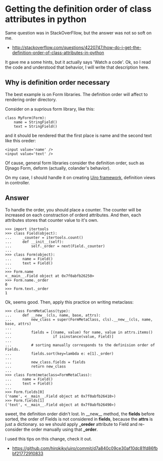 Getting the definition order of class attributes in python
==========================================================

Same question was in StackOverFllow, but the answer was not so soft on
me.

-   <http://stackoverflow.com/questions/4220747/how-do-i-get-the-definition-order-of-class-attributes-in-python>

It gave me a some hints, but it actually says 'Watch a code'. Ok, so I
read the code and understood that behavior, I will write that
description here.

Why is definition order necessary
---------------------------------

The best example is on Form libraries. The definition order will affect
to rendering order directory.

Consider on a suprious form library, like this:

``` {.sourceCode .python}
class MyForm(Form):
    name = StringField()
    text = StringField()
```

and it should be rendered that the first place is name and the second
text like this oreder:

``` {.sourceCode .html}
<input value='name' />
<input value='text' />
```

Of cause, general form libraries consider the definition order, such as
Djnago Form, deform (actually, colander's behavior).

On my case, I should handle it on creating [Uiro
framework](https://pypi.python.org/pypi/uiro), definition views in
controller.

Answer
------

To handle the order, you should place a counter. The counter will be
increased on each constraction of orderd attributes. And then, each
attributes stores that counter value to it's own.

``` {.sourceCode .python}
>>> import itertools
>>> class Field(object):
...     _counter = itertools.count()
...     def __init__(self):
...         self._order = next(Field._counter)
... 
>>> class Form(object):
...     name = Field()
...     text = Field()
... 
>>> Form.name
<__main__.Field object at 0x7f0abfb26250>
>>> Form.name._order
0
>>> Form.text._order
1
```

Ok, seems good. Then, apply this practice on writing metaclass:

``` {.sourceCode .python}
>>> class FormMetaClass(type):
...     def __new__(cls, name, base, attrs):
...         new_class = super(FormMetaClass, cls).__new__(cls, name, base, attrs)
...
...         fields = [(name, value) for name, value in attrs.items()
...                   if isinstance(value, Field)]
...
...         # sorting manually corresponds to the definision order of Fields.
...         fields.sort(key=lambda e: e[1]._order)
...
...         new_class.fields = fields
...         return new_class
... 
>>> class Form(metaclass=FormMetaClass):
...     name = Field()
...     text = Field()
... 
>>> Form.fields[0]
('name', <__main__.Field object at 0x7f0abfb26410>)
>>> Form.fields[1]
('text', <__main__.Field object at 0x7f0abfb26490>)
```

sweet, the definition order didn't lost. In \_\_new\_\_ method, the
**fields** before sorted, the order of Fields is not considered in
**fields**, because the **attrs** is just a dictionary. so we should
apply **\_oreder** attribute to Field and re-consider the order manually
using that **\_order**.

I used this tips on this change, check it out.

-   <https://github.com/hirokiky/uiro/commit/d7a840c09ce30af10dc81fd86fbbf21772910833>

